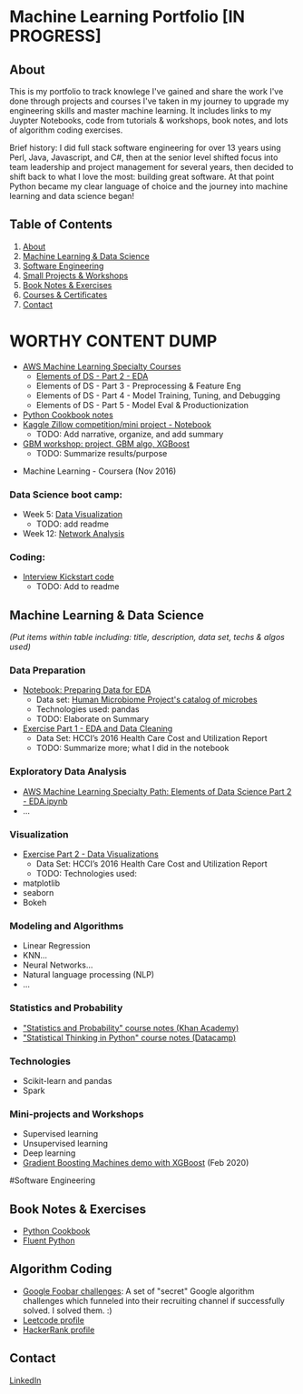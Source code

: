 # Machine Learning Portfolio [IN PROGRESS]

## About
This is my portfolio to track knowlege I've gained and share the work I've done through projects and courses I've taken in my journey to upgrade my engineering skills and master machine learning.  It includes links to my Juypter Notebooks, code from tutorials & workshops, book notes, and lots of algorithm coding exercises.

Brief history: I did full stack software engineering for over 13 years using Perl, Java, Javascript, and C#, then at the senior level shifted focus into team leadership and project management for several years, then decided to shift back to what I love the most: building great software.  At that point Python became my clear language of choice and the journey into machine learning and data science began!

## Table of Contents
1. [About](#about)
1. [Machine Learning & Data Science](#machine-learning--data-science)
1. [Software Engineering](#software-engineering)
1. [Small Projects & Workshops](#small-projects--workshops)
1. [Book Notes & Exercises](#book-notes--exercises)
1. [Courses & Certificates](#courses--certificates)
1. [Contact](#contact)

# WORTHY CONTENT DUMP
- [AWS Machine Learning Specialty Courses](https://github.com/tylerbittner/learning/tree/master/AWS%20Machine%20Learning%20Specialty%20Path)
  - [Elements of DS - Part 2 - EDA](https://github.com/tylerbittner/learning/blob/master/AWS%20Machine%20Learning%20Specialty%20Path/Elements%20of%20DS%20-%20Part%202%20-%20EDA.ipynb)
  - Elements of DS - Part 3 - Preprocessing & Feature Eng
  - Elements of DS - Part 4 - Model Training, Tuning, and Debugging
  - Elements of DS - Part 5 - Model Eval & Productionization
- [Python Cookbook notes](https://github.com/tylerbittner/learning/tree/master/Book:%20Python%20Cookbook)
- [Kaggle Zillow competition/mini project - Notebook](https://github.com/tylerbittner/bizzestimate/blob/master/Bizzestimate%20Analysis%20%26%20Predictions%20-%20Round%201.ipynb)
  - TODO: Add narrative, organize, and add summary
- [GBM workshop: project, GBM algo, XGBoost](https://github.com/tylerbittner/learning/tree/master/GBM_workshop)
  - TODO: Summarize results/purpose
<!-- - [NOT WORTHY - Kaggle Titanic tutorial: project]&#40;https://github.com/tylerbittner/learning/tree/master/Kaggle%20Titanic%20Tutorial&#41;) 
-->
- Machine Learning - Coursera (Nov 2016)


### Data Science boot camp:
- Week 5: [Data Visualization](https://github.com/tylerbittner/datascience-bootcamp/tree/master/week-5)
  - TODO: add readme
- Week 12: [Network Analysis](https://github.com/tylerbittner/datascience-bootcamp/tree/master/week-12)

<!--     - TODO: Time Series and NLP courses  -->

### Coding:
- [Interview Kickstart code](https://github.com/tylerbittner/interviewkickstart) 
  - TODO: Add to readme

## Machine Learning & Data Science
*(Put items within table including: title, description, data set, techs & algos used)*

### Data Preparation
- [Notebook: Preparing Data for EDA](https://github.com/tylerbittner/datascience-bootcamp/blob/master/week-4/Preparing%20Data%20for%20Exploratory%20Data%20Analysis.ipynb)
  - Data set: [Human Microbiome Project's catalog of microbes](https://www.kaggle.com/bbhatt001/human-microbiome-project)
  - Technologies used: pandas          
  - TODO: Elaborate on Summary
- [Exercise Part 1 - EDA and Data Cleaning](https://github.com/tylerbittner/datascience-bootcamp/blob/master/week-5/Exercise%20Part%201%20-%20EDA%20and%20Data%20Cleaning.ipynb)
  - Data Set: HCCI’s 2016 Health Care Cost and Utilization Report
  - TODO: Summarize more; what I did in the notebook
  
### Exploratory Data Analysis
- [AWS Machine Learning Specialty Path: Elements of Data Science Part 2 - EDA.ipynb](./AWS%20Machine%20Learning%20Specialty%20Path/Elements%20of%20DS%20-%20Part%202%20-%20EDA.ipynb)
- ...
### Visualization
- [Exercise Part 2 - Data Visualizations](https://github.com/tylerbittner/datascience-bootcamp/blob/master/week-5/Exercise%20Part%202%20-%20Data%20Visualizations.ipynb)
  - Data Set: HCCI’s 2016 Health Care Cost and Utilization Report
  - TODO: Technologies used:
- matplotlib
- seaborn
- Bokeh

### Modeling and Algorithms
- Linear Regression
- KNN...
- Neural Networks...
- Natural language processing (NLP)
- ...

<!--
### Deployment
- ...
-->

### Statistics and Probability
- ["Statistics and Probability" course notes (Khan Academy)](https://github.com/tylerbittner/datascience-bootcamp/blob/master/week-2/Notes%20-%20Week%202%20-%20Statistics%20and%20Probability.ipynb)
- ["Statistical Thinking in Python" course notes (Datacamp)](https://github.com/tylerbittner/datascience-bootcamp/blob/master/week-6/Notes%20-%20Week%206%20-%20Statistical%20Thinking%20in%20Python.ipynb)

### Technologies
- Scikit-learn and pandas
- Spark

### Mini-projects and Workshops
- Supervised learning
- Unsupervised learning
- Deep learning
- [Gradient Boosting Machines demo with XGBoost](GBM_workshop/readme.md) (Feb 2020)


#Software Engineering

## Book Notes & Exercises
- [Python Cookbook](./Book:%20Python%20Cookbook)
- [Fluent Python](./Book:%20Fluent%20Python)

## Algorithm Coding
- [Google Foobar challenges](./Google%20Foobar/): A set of "secret" Google algorithm challenges which funneled into their recruiting channel if successfully solved. I solved them. :)
- [Leetcode profile](https://leetcode.com/tylerbittner/)
- [HackerRank profile](https://www.hackerrank.com/tylerbittner)   <!--  - (TODO: Add readme) -->
<!--
- Outco
    - TODO: make homeworks etc. public
-->

## Contact
[LinkedIn](https://www.linkedin.com/in/tylerbittner/)
